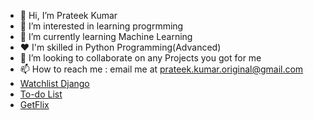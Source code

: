 - 👋 Hi, I’m Prateek Kumar
- 👀 I’m interested in learning progrmming
- 🌱 I’m currently learning Machine Learning
- ❤ I'm skilled in Python Programming(Advanced)
- 💞️ I’m looking to collaborate on any Projects you got for me
- 📫 How to reach me : email me at prateek.kumar.original@gmail.com
- <a href="https://github.com/prateekkumaroriginal/Watchlist-django">Watchlist Django</a>
- <a href="https://github.com/prateekkumaroriginal/Todo-list">To-do List</a>
- <a href="https://github.com/prateekkumaroriginal/GetFlix">GetFlix</a>

<!---
prateekkumaroriginal/prateekkumaroriginal is a ✨ special ✨ repository because its `README.md` (this file) appears on your GitHub profile.
You can click the Preview link to take a look at your changes.
--->
